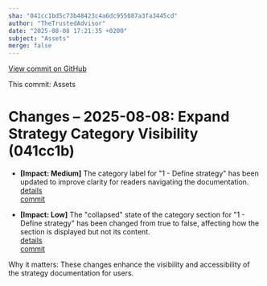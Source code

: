 ```yaml
---
sha: "041cc1bd5c73b48423c4a6dc955087a3fa3445cd"
author: "TheTrustedAdvisor"
date: "2025-08-08 17:21:35 +0200"
subject: "Assets"
merge: false
---
```


[View commit on GitHub](https://github.com/TheTrustedAdvisor/FabricAdoptionFramework/commit/041cc1bd5c73b48423c4a6dc955087a3fa3445cd)

This commit: Assets

# Changes – 2025-08-08: Expand Strategy Category Visibility (041cc1b)

- **[Impact: Medium]** The category label for "1 - Define strategy" has been updated to improve clarity for readers navigating the documentation.  
   [details](/docs/about/changes/2025-08-08-assets)  
   [commit](https://github.com/TheTrustedAdvisor/FabricAdoptionFramework/commit/041cc1bd5c73b48423c4a6dc955087a3fa3445cd)

- **[Impact: Low]** The "collapsed" state of the category section for "1 - Define strategy" has been changed from true to false, affecting how the section is displayed but not its content.  
   [details](/docs/about/changes/2025-08-08-assets)  
   [commit](https://github.com/TheTrustedAdvisor/FabricAdoptionFramework/commit/041cc1bd5c73b48423c4a6dc955087a3fa3445cd)

Why it matters: These changes enhance the visibility and accessibility of the strategy documentation for users.
